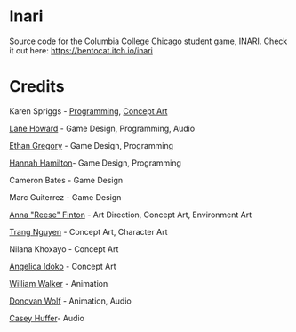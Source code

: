 # Inari
Source code for the Columbia College Chicago student game, INARI.
Check it out here: https://bentocat.itch.io/inari

# Credits

Karen Spriggs - [Programming](https://karenspriggs.work/), [Concept Art](https://karenspriggs.art/)

[Lane Howard](https://lanedhoward.us/) - Game Design, Programming, Audio

[Ethan Gregory](https://ethanmogreg.itch.io/) - Game Design, Programming

[Hannah Hamilton](https://hannahhamilton33238834.wordpress.com/)- Game Design, Programming

Cameron Bates - Game Design

Marc Guiterrez - Game Design

[Anna "Reese" Finton](https://schmafs.artstation.com/) - Art Direction, Concept Art, Environment Art

[Trang Nguyen](https://www.artstation.com/trang_nguyen) - Concept Art, Character Art

Nilana Khoxayo - Concept Art

[Angelica Idoko](https://www.artstation.com/fullmetalangelz) - Concept Art

[William Walker](https://www.sharpfla.com/) - Animation

[Donovan Wolf](https://smilingarmada.itch.io/) - Animation, Audio

[Casey Huffer](https://caseyhuffer.carrd.co/)- Audio
